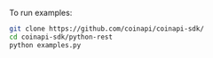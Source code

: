 To run examples:

```bash
git clone https://github.com/coinapi/coinapi-sdk/
cd coinapi-sdk/python-rest
python examples.py
```
